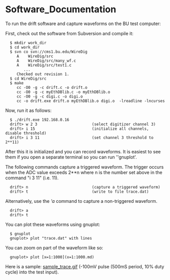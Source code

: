 # Software_Documentation
To run the drift software and capture waveforms on the BU test computer:

First, check out the software from Subversion and compile it:

```
  $ mkdir work_dir
  $ cd work_dir
  $ svn co svn://cms1.bu.edu/WireDig
     A    WireDig/src
     A    WireDig/src/many_wf.c
     A    WireDig/src/test1.c
        ...
     Checked out revision 1.
  $ cd WireDig/src
  $ make
     cc -O0 -g -c drift.c -o drift.o
     cc -O0 -g -c myEthDBlib.c -o myEthDBlib.o
     cc -O0 -g -c digi.c -o digi.o
     cc -o drift.exe drift.o myEthDBlib.o digi.o  -lreadline -lncurses

```
Now, run it as follows:

```
  $ ./drift.exe 192.168.0.16
  drift> w 2 3                        (select digitizer channel 3)
  drift> i 15                         (initialize all channels, disable threshold)
  drift> i 3 11                       (set channel 3 threshold to 2**11)

```
After this it is initialized and you can record waveforms.  It is easiest to see them
if you open a separate terminal so you can run ''gnuplot'.

The following commands capture a triggered waveform.  The trigger occurs when the
ADC value exceeds 2**n where n is the number set above in the command "i 3 11" (i.e. 11).

```
  drift> n                            (capture a triggered waveform)
  drift> t                            (write to file trace.dat)

```
Alternatively, use the *'a* command to capture a non-triggered waveform.

```
  drift> a
  drift> t

```
You can plot these waveforms using gnuplot:

```
  $ gnuplot
  gnuplot> plot "trace.dat" with lines

```
You can zoom on part of the waveform like so:

```
  gnuplot> plot [x=1:1000](x=1:1000.md)

```
Here is a sample: [sample_trace.gif](http://joule.bu.edu/~hazen/DRIFT/sample_trace.gif)
(-100mV pulse (500mS period, 10% duty cycle) into the test input).


